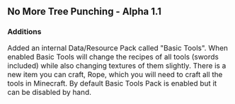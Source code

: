 ## No More Tree Punching - Alpha 1.1

### Additions

<font size=3> Added an internal Data/Resource Pack called "Basic Tools". When enabled Basic Tools 
will change the recipes of all tools (swords included) while also changing textures of them slightly. 
There is a new item you can craft, Rope, which you will need to craft all the tools in Minecraft. 
By default Basic Tools Pack is enabled but it can be disabled by hand. </font>